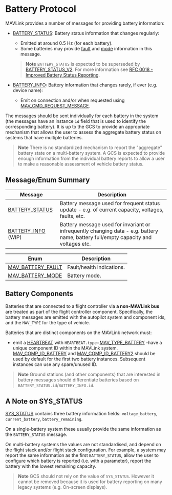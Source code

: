 # Battery Protocol

MAVLink provides a number of messages for providing battery information:

- [BATTERY_STATUS](#BATTERY_STATUS): Battery status information that changes regularly:

  - Emitted at around 0.5 Hz (for each battery).
  - Some batteries may provide [fault](#MAV_BATTERY_FAULT) and [mode](#MAV_BATTERY_MODE) information in this message.
 
  > **Note** `BATTERY_STATUS` is expected to be superseded by [BATTERY_STATUS_V2](../messages/development.html#BATTERY_STATUS_V2).
  > For more information see [RFC 0018 - Improved Battery Status Reporting](https://github.com/mavlink/rfcs/pull/19).

- [BATTERY_INFO](#BATTERY_INFO): Battery information that changes rarely, if ever (e.g. device name):

  - Emit on connection and/or when requested using [MAV_CMD_REQUEST_MESSAGE](../messages/common.md#MAV_CMD_REQUEST_MESSAGE).

The messages should be sent individually for each battery in the system (the messages have an instance `id` field that is used to identify the corresponding battery).
It is up to the GCS to provide an appropriate mechanism that allows the user to assess the aggregate battery status on systems that have multiple batteries. 

> **Note** There is no standardized mechanism to report the "aggregate" battery state on a multi-battery system.
  A GCS is expected to provide enough information from the individual battery reports to allow a user to make a reasonable assessment of vehicle battery status.


## Message/Enum Summary

Message | Description
-- | --
<span id="BATTERY_STATUS"></span>[BATTERY_STATUS](../messages/common.md#BATTERY_STATUS) | Battery message used for frequent status update - e.g. of current capacity, voltages, faults, etc.
<span id="BATTERY_INFO"></span>[BATTERY_INFO](../messages/common.md#BATTERY_INFO) (WIP) | Battery message used for invariant or infrequently changing data - e.g. battery name, battery full/empty capacity and voltages etc.

Enum | Description
-- | --
<span id="MAV_BATTERY_FAULT"></span>[MAV_BATTERY_FAULT](../messages/common.md#MAV_BATTERY_FAULT) | Fault/health indications.
<span id="MAV_BATTERY_MODE"></span>[MAV_BATTERY_MODE](../messages/common.md#MAV_BATTERY_MODE) | Battery mode.


## Battery Components

Batteries that are connected to a flight controller via **a non-MAVLink bus** are treated as part of the flight controller component.
Specifically, the battery messages are emitted with the autopilot system and component ids, and the `MAV_TYPE` for the type of vehicle.

Batteries that are distinct components on the MAVLink network must:
- emit a [HEARTBEAT](../messages/common.md#HEARTBEAT) with `HEARTBEAT.type`=[MAV_TYPE_BATTERY](../messages/common.md#MAV_TYPE_BATTERY)
-have a unique component ID within the MAVLink system.
  [MAV_COMP_ID_BATTERY](../messages/common.md#MAV_COMP_ID_BATTERY) and [MAV_COMP_ID_BATTERY2](../messages/common.md#MAV_COMP_ID_BATTERY2) should be used by default for the first two battery instances.
  Subsequent instances can use any spare/unused ID.

> **Note** Ground stations (and other components) that are interested in battery messages should differentiate batteries based on `BATTERY_STATUS.id`/`BATTERY_INFO.id`.


## A Note on SYS_STATUS

[SYS_STATUS](../messages/common.md#SYS_STATUS) contains three battery information fields: `voltage_battery`, `current_battery`, `battery_remaining`.

On a single-battery system these usually provide the same information as the `BATTERY_STATUS` message.

On multi-battery systems the values are not standardised, and depend on the flight stack and/or flight stack configuration.
For example, a system may report the same information as the first `BATTERY_STATUS`, allow the user to configure which battery is reported (i.e. with a parameter), report the battery with the lowest remaining capacity.

> **Note** GCS should not rely on the value of `SYS_STATUS`.
  However it cannot be removed because it is used for battery reporting on many legacy systems (e.g. On-screen displays).

